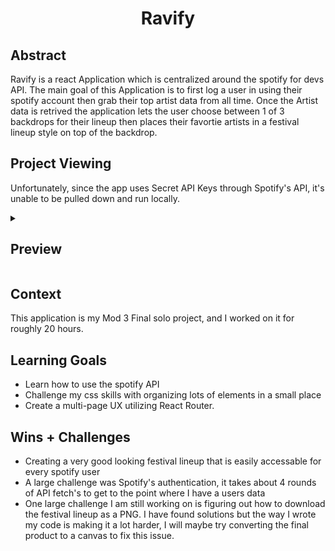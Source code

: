 <h1 align=center>Ravify</h1>

## Abstract
Ravify is a react Application which is centralized around the spotify for devs API. The main goal of this Application is to first log a user in using their spotify account then grab their top artist data from all time. Once the Artist data is retrived the application lets the user choose between 1 of 3 backdrops for their lineup then places their favortie artists in a festival lineup style on top of the backdrop.
## Project Viewing
Unfortunately, since the app uses Secret API Keys through Spotify's API, it's unable to be pulled down and run locally. 

<details>
<summary> <h2>Preview</h2> </summary>
<br>

Home Page
<img width="1423" alt="Screenshot 2023-04-21 at 12 58 41 AM" src="https://user-images.githubusercontent.com/57536985/233563653-160557e7-1603-49b5-8b6a-1111520aee5c.png">


Backdrop Selection


Login Page


</details>


## Context
This application is my Mod 3 Final solo project, and I worked on it for roughly 20 hours.

## Learning Goals
- Learn how to use the spotify API
- Challenge my css skills with organizing lots of elements in a small place
- Create a multi-page UX utilizing React Router.

## Wins + Challenges
- Creating a very good looking festival lineup that is easily accessable for every spotify user
- A large challenge was Spotify's authentication, it takes about 4 rounds of API fetch's to get to the point where I have a users data
- One large challenge I am still working on is figuring out how to download the festival lineup as a PNG. I have found solutions but the way I wrote my code is making it a lot harder, I will maybe try converting the final product to a canvas to fix this issue.
